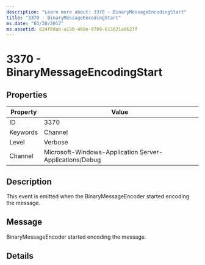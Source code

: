 ```yaml
---
description: "Learn more about: 3370 - BinaryMessageEncodingStart"
title: "3370 - BinaryMessageEncodingStart"
ms.date: "03/30/2017"
ms.assetid: 624f8dab-a150-468e-9709-613621a8627f
---
```

# 3370 - BinaryMessageEncodingStart

## Properties

| Property | Value |
| - | - |
|ID|3370|  
|Keywords|Channel|  
|Level|Verbose|  
|Channel|Microsoft-Windows-Application Server-Applications/Debug|  
  
## Description  

 This event is emitted when the BinaryMessageEncoder started encoding the message.  
  
## Message  

 BinaryMessageEncoder started encoding the message.  
  
## Details
